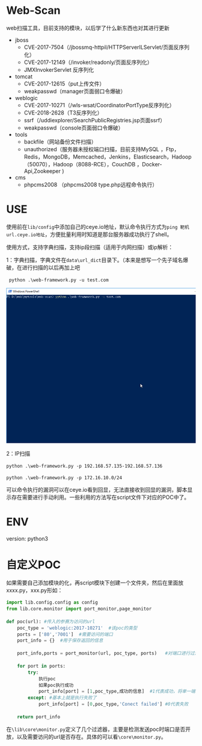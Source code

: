 # Web-Scan

web扫描工具，目前支持的模块，以后学了什么新东西也对其进行更新

- jboss
  - CVE-2017-7504（/jbossmq-httpil/HTTPServerILServlet/页面反序列化）
  - CVE-2017-12149（/invoker/readonly/页面反序列化）
  - JMXInvokerServlet 反序列化
- tomcat
  - CVE-2017-12615（put上传文件）
  - weakpasswd（manager页面弱口令爆破）
- weblogic
  - CVE-2017-10271（/wls-wsat/CoordinatorPortType反序列化）
  - CVE-2018-2628（T3反序列化）
  - ssrf（/uddiexplorer/SearchPublicRegistries.jsp页面ssrf）
  - weakpasswd（console页面弱口令爆破）
- tools
  - backfile（网站备份文件扫描）
  - unauthorized（服务器未授权端口扫描，目前支持MySQL ，Ftp，Redis，MongoDB，Memcached，Jenkins，Elasticsearch，Hadoop （50070），Hadoop（8088-RCE），CouchDB ，Docker-Api,Zookeeper )
- cms
  - phpcms2008 （phpcms2008 type.php远程命令执行）

# USE

使用前在`lib/config`中添加自己的ceye.io地址，默认命令执行方式为`ping 靶机url.ceye.io地址`，方便批量利用时知道是那台服务器成功执行了shell。

使用方式，支持字典扫描，支持ip段扫描（适用于内网扫描）或ip解析：

1：字典扫描，字典文件在`data\url_dict`目录下。（本来是想写一个先子域名爆破，在进行扫描的以后再加上吧

` python .\web-framework.py -u test.com`

![1](1.gif)

2：IP扫描

`python .\web-framework.py -p 192.168.57.135-192.168.57.136`

`python .\web-framework.py -p 172.16.10.0/24`


可以命令执行的漏洞可以在ceye.io看到回显，无法直接收到回显的漏洞，脚本显示存在需要进行手动利用。一些利用的方法写在script文件下对应的POC中了。

# ENV

version: python3

# 自定义POC

如果需要自己添加模块的化，再script模块下创建一个文件夹，然后在里面放xxxx.py，xxx.py形如：

```python
import lib.config.config as config
from lib.core.monitor import port_monitor,page_monitor

def poc(url): #传入的参赛为访问的url
    poc_type = 'weblogic:2017-10271'  #该poc的类型
    ports = ['80','7001']  #需要访问的端口
    port_info = {}  #用于保存返回的信息

    port_info,ports = port_monitor(url, poc_type, ports)   #对端口进行过滤，如果端口没开就不进行访问
    
    for port in ports:
        try:
            执行poc
        	如果poc执行成功
            port_info[port] = [1,poc_type,成功的信息]  #1代表成功，将单一端口的结果保存在port_info中
        except: #基本上就是执行失败了
            port_info[port] = [0,poc_type,'Conect failed'] #0代表失败
    
	return port_info
```

在`\lib\core\monitor.py`定义了几个过滤器，主要是检测发送poc时端口是否开放，以及需要访问的url是否存在。具体的可以看`\core\monitor.py`。